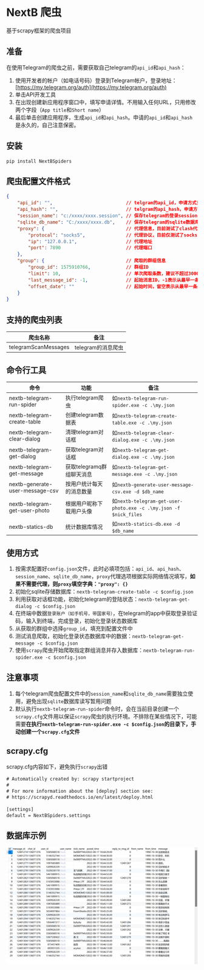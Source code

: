 # NextB 爬虫

基于scrapy框架的爬虫项目

## 准备

在使用Telegram的爬虫之前，需要获取自己telegram的`api_id`和`api_hash`：

1. 使用开发者的帐户（如电话号码）登录到Telegram帐户，登录地址：[https://my.telegram.org/auth](https://my.telegram.org/auth)
2. 单击API开发工具
3. 在出现创建新应用程序窗口中，填写申请详情。不用输入任何URL，只用修改两个字段（`App title`和`Short name`）
4. 最后单击创建应用程序，生成`api_id`和`api_hash`。申请的`api_id`和`api_hash`是永久的，自己注意保密。

## 安装

```
pip install NextBSpiders
```

## 爬虫配置文件格式

```json
{
    "api_id": "",                           // telgram的api_id，申请方式见《准备》
    "api_hash": "",                         // telgram的api_hash，申请方式见《准备》
    "session_name": "c:/xxxx/xxxx.session", // 保存telegram的登录session
    "sqlite_db_name": "C:/xxxx/xxxx.db",    // 保存telegram的sqlite数据库地址
    "proxy": {                              // 代理信息，目前测试了clash代理
        "protocal": "socks5",               // 代理协议，目前仅测试了socks5协议
        "ip": "127.0.0.1",                  // 代理地址
        "port": 7890                        // 代理端口
    },
    "group": {                              // 爬取的群组信息
        "group_id": 1575910766,             // 群组ID
        "limit": 10,                        // 单次爬取条数，建议不超过3000
        "last_message_id": -1,              // 起始消息ID，-1表示从最早一条开始爬取
        "offset_date": ""                   // 起始时间，留空表示从最早一条开始爬取，格式形如："2020-01-01 00:00:00"
    }
}
```
## 支持的爬虫列表

|爬虫名称|备注|
|----|----|
|telegramScanMessages|telegram的消息爬虫|

## 命令行工具

|命令|功能|备注|
|----|----|----|
|nextb-telegram-run-spider|执行telegram爬虫|如`nextb-telegram-run-spider.exe -c .\my.json`|
|nextb-telegram-create-table|创建telegram数据表|如`nextb-telegram-create-table.exe -c .\my.json`|
|nextb-telegram-clear-dialog|清理telegram对话框|如`nextb-telegram-clear-dialog.exe -c .\my.json`|
|nextb-telegram-get-dialog|获取telegram对话框|如`nextb-telegram-get-dialog.exe -c .\my.json`|
|nextb-telegram-get-message|获取telegramq群组聊天消息|如`nextb-telegram-get-message.exe -c .\my.json`|
|nextb-generate-user-message-csv|按用户统计每天的消息数量|如`nextb-generate-user-message-csv.exe -d $db_name`|
|nextb-telegram-get-user-photo|根据用户昵称下载用户头像|如`nextb-telegram-get-user-photo.exe -c .\my.json -f $nick_files`|
|nextb-statics-db|统计数据库情况|如`nextb-statics-db.exe -d $db_name`|
## 使用方式

1. 按需求配置好`config.json`文件，此时必填项包括：`api_id`、`api_hash`、`session_name`、`sqlite_db_name`，`proxy`代理选项根据实际网络情况填写，**如果不需要代理，则`proxy`填空字典：`"proxy": {}`**
2. 初始化sqlite存储数据库：`nextb-telegram-create-table -c $config.json`
3. 利用获取对话框功能，初始化telegram的登陆状态：`nextb-telegram-get-dialog -c $config.json`
4. 在终端中数据`登录账户（如手机号，带国家号）`，在telegram的app中获取登录验证码，输入到终端，完成登录，初始化登录状态数据库
5. 从获取的群组中选择`group_id`，填充到配置文件中
6. 测试消息爬取，初始化登录状态数据库中的数据：`nextb-telegram-get-message -c $config.json`
7. 使用`scrapy`爬虫开始爬取指定群组消息并存入数据库：`nextb-telegram-run-spider.exe -c $config.json`

## 注意事项

1. 每个telegram爬虫配置文件中的`session_name`和`sqlite_db_name`需要独立使用，避免出现`sqlite`数据库读写暂用问题
2. 默认执行`nextb-telegram-run-spider`命令时，会在当前目录创建一个`scrapy.cfg`文件用以保证`scrapy`爬虫的执行环境。不排除在某些情况下，可能需要**在执行`nextb-telegram-run-spider.exe -c $config.json`的目录下，手动创建一个`scrapy.cfg`文件**

## scrapy.cfg

scrapy.cfg内容如下，避免执行`scrapy`出错

```
# Automatically created by: scrapy startproject
#
# For more information about the [deploy] section see:
# https://scrapyd.readthedocs.io/en/latest/deploy.html

[settings]
default = NextBSpiders.settings
```

## 数据库示例

![](https://github.com/a232319779/NextBSpiders/blob/master/pictures/example.png)
